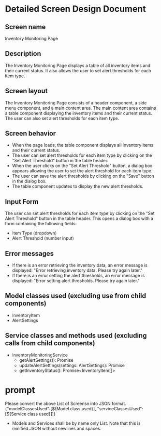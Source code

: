 # Detailed Screen Design Document

## Screen name
Inventory Monitoring Page

## Description
The Inventory Monitoring Page displays a table of all inventory items and their current status. It also allows the user to set alert thresholds for each item type.

## Screen layout
The Inventory Monitoring Page consists of a header component, a side menu component, and a main content area. The main content area contains a table component displaying the inventory items and their current status. The user can also set alert thresholds for each item type.

## Screen behavior
- When the page loads, the table component displays all inventory items and their current status.
- The user can set alert thresholds for each item type by clicking on the "Set Alert Threshold" button in the table header.
- When the user clicks on the "Set Alert Threshold" button, a dialog box appears allowing the user to set the alert threshold for each item type.
- The user can save the alert thresholds by clicking on the "Save" button in the dialog box.
- The table component updates to display the new alert thresholds.

## Input Form
The user can set alert thresholds for each item type by clicking on the "Set Alert Threshold" button in the table header. This opens a dialog box with a form containing the following fields:
- Item Type (dropdown)
- Alert Threshold (number input)

## Error messages
- If there is an error retrieving the inventory data, an error message is displayed: "Error retrieving inventory data. Please try again later."
- If there is an error setting the alert thresholds, an error message is displayed: "Error setting alert thresholds. Please try again later."

## Model classes used (excluding use from child components)
- InventoryItem
- AlertSettings

## Service classes and methods used (excluding calls from child components)
- InventoryMonitoringService
  - getAlertSettings(): Promise<AlertSettings>
  - updateAlertSettings(settings: AlertSettings): Promise<void>
  - getInventoryStatus(): Promise<InventoryItem[]>

# prompt
Please convert the above List of Screensn into JSON format.
{"modelClassesUsed":[${Model class used}], "serviceClassesUsed":[${Service class used}]]}
* Models and Services shall be by name only List.
Note that this is minified JSON without newlines and spaces.
